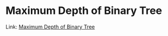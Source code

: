 # Maximum Depth of Binary Tree
Link: [Maximum Depth of Binary Tree](https://leetcode.com/problems/maximum-depth-of-binary-tree)
